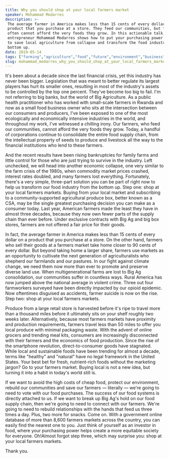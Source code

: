 ```yaml
---
title: Why you should shop at your local farmers market
speaker: Mohammad Modarres
description: >-
 The average farmer in America makes less than 15 cents of every dollar on a
 product that you purchase at a store. They feed our communities, but farmers
 often cannot afford the very foods they grow. In this actionable talk, social
 entrepreneur Mohammad Modarres shows how to put your purchasing power into action
 to save local agriculture from collapse and transform the food industry from the
 bottom up.
date: 2019-05-14
tags: ["farming","agriculture","food","future","environment","business","sustainability"]
slug: mohammad_modarres_why_you_should_shop_at_your_local_farmers_market
---
```


It's been about a decade since the last financial crisis, yet this industry has never been
bigger. Legislation that was meant to better regulate its largest players has hurt its
smaller ones, resulting in most of the industry's assets to be controlled by the top one
percent. They've become too big to fail. I'm not referring to big banks, but the world of
Big Agriculture. As a public health practitioner who has worked with small-scale farmers in
Rwanda and now as a small food business owner who sits at the intersection between our
consumers and producers, I've been exposed to one of the most ecologically and
economically intensive industries in the world, and throughout my work, I've witnessed a
chilling irony. Our farmers, who feed our communities, cannot afford the very foods they
grow. Today, a handful of corporations continue to consolidate the entire food supply
chain, from the intellectual property of seeds to produce and livestock all the way to the
financial institutions who lend to these farmers.

And the recent results have been rising bankruptcies for family farms and little control
for those who are just trying to survive in the industry. Left unchecked, we will head
into another economic collapse, one very similar to the farm crisis of the 1980s, when
commodity market prices crashed, interest rates doubled, and many farmers lost
everything. Fortunately, there's a very simple, three-part solution you can be part of
right now to help us transform our food industry from the bottom up. Step one: shop at your
local farmers markets. Buying from your local market and subscribing to a
community-supported agricultural produce box, better known as a CSA, may be the single
greatest purchasing decision you can make as a consumer today. Last year, American farmers
made the least they have in almost three decades, because they now own fewer parts of the
supply chain than ever before. Under exclusive contracts with Big Ag and big box stores,
farmers are not offered a fair price for their goods.

In fact, the average farmer in America makes less than 15 cents of every dollar on a
product that you purchase at a store. On the other hand, farmers who sell their goods at a
farmers market take home closer to 90 cents of every dollar. But beyond taking home a
larger share, farmers use markets as an opportunity to cultivate the next generation of
agriculturalists who shepherd our farmlands and our pastures. In our fight against climate
change, we need them now more than ever to promote and preserve diverse land use. When
multigenerational farms are lost to Big Ag consolidation, our communities suffer in
countless ways. Rural America has now jumped above the national average in violent crime.
Three out four farmworkers surveyed have been directly impacted by our opioid epidemic.
Now oftentimes disguised as accidents, farmer suicide is now on the rise. Step two: shop at
your local farmers markets.

Produce from a large retail store is harvested before it's ripe to travel more than a
thousand miles before it ultimately sits on your shelf roughly two weeks later.
Alternatively, because most farmers markets have proximity and production requirements,
farmers travel less than 50 miles to offer you local produce with minimal packaging waste.
With the advent of online grocers and trending meal kits, consumers are increasingly
disconnected with their farmers and the economics of food production. Since the rise of
the smartphone revolution, direct-to-consumer goods have stagnated. While local and
sustainable foods have been trending for almost a decade, terms like "healthy" and
"natural" have no legal framework in the United States. Your best bet for fresh,
nutrient-rich foods without the marketing jargon? Go to your farmers market. Buying local
is not a new idea, but turning it into a habit in today's world still is.

If we want to avoid the high costs of cheap food, protect our environment, rebuild our
communities and save our farmers — literally — we're going to need to vote with our food
purchases. The success of our food systems is directly attached to us. If we want to break
up Big Ag's hold on our food supply chain, then we're going to need to connect with our
farmers. We're going to need to rebuild relationships with the hands that feed us three
times a day. Plus, two more for snacks. Come on. With a government online database of more
than 8,600 farmers markets across the country, you can easily find the nearest one to you.
Just think of yourself as an investor in food, where your purchasing power helps create a
more equitable society for everyone. Oh!Almost forgot step three, which may surprise you:
shop at your local farmers markets.

Thank you.

<!--
ad_duration=3.33
comment_count=6
event="TED Residency"
external_start_time=0
has_talk_citation=1
intro_duration=11.82
is_subtitle_required="False"
is_talk_featured="True"
language="en"
language_swap="False"
native_language="en"
number_of_related_talks=6
number_of_speakers=1
number_of_subtitled_videos=22
number_of_tags=7
number_of_talk_download_languages=23
number_of_talk_more_resources=1
number_of_talk_recommendations=1
number_of_talks_take_actions=2
post_ad_duration=0.83
published_timestamp="2019-10-01 14:52:58"
recording_date="2019-05-14"
speaker_description="Social entrepreneur"
speaker_is_published=1
speaker_name="Mohammad Modarres"
talk_name="Why you should shop at your local farmers market"
talk_recommendations_blurb="More resources curated by Mohammad Modarres"
talks_tags=["farming","agriculture","food","future","environment","business","sustainability"]
url_audio="https://download.ted.com/talks/MohammadModarres_2019S.mp3?apikey=acme-roadrunner"
url_photo_speaker="https://pe.tedcdn.com/images/ted/3034a02c404ab8042d54bda2b7283c341f974133_254x191.jpg"
url_photo_talk="https://s3.amazonaws.com/talkstar-photos/uploads/6ba45811-1d66-4cfc-a8e7-a26062e8a03d/MohammadModarres_2019S-embed.jpg"
url_webpage="https://www.ted.com/talks/mohammad_modarres_why_you_should_shop_at_your_local_farmers_market"
video_type_name="TED Stage Talk"
-->